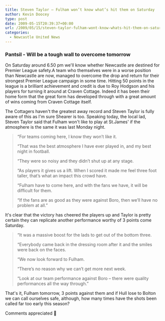```yaml
---
title: Steven Taylor – Fulham won’t know what’s hit them on Saturday
author: Kevin Doocey
type: post
date: 2009-05-15T20:39:37+00:00
url: /2009/05/15/steven-taylor-fulham-wont-know-whats-hit-them-on-saturday/
categories:
  - Newcastle United News
---
```


### Pantsil - Will be a tough wall to overcome tomorrow

On Saturday around 6.50 pm we'll know whether Newcastle are destined for Premier League safety.A team who themselves were in a worse position than Newcastle are now, managed to overcome the drop and return for their strongest Premier League campaign in some time. Hitting 50 points in the league is a brilliant achievement and credit is due to Roy Hodgson and his players for turning it around at Craven Cottage. Indeed it has been their home form that the great form has developed through with a great amount of wins coming from Craven Cottage itself.

The Cottagers haven't the greatest away record and Steven Taylor is fully aware of this as I'm sure Shearer is too. Speaking today, the local lad, Steven Taylor said that Fulham won't like to play at St.James' if the atmosphere is the same it was last Monday night.

> “For teams coming here, I know they won’t like it.
>
> “That was the best atmosphere I have ever played in, and my best night in football.
>
> “They were so noisy and they didn’t shut up at any stage.
>
> “As players it gives us a lift. When I scored it made me feel three foot taller, that’s what an impact this crowd have.
>
> “Fulham have to come here, and with the fans we have, it will be difficult for them.
>
> “If the fans are as good as they were against Boro, then we’ll have no problem at all.”

It's clear that the victory has cheered the players up and Taylor is pretty certain they can replicate another performance worthy of 3 points come Saturday.

> “It was a massive boost for the lads to get out of the bottom three.
>
> “Everybody came back in the dressing room after it and the smiles were back on the faces.
>
> “We now look forward to Fulham.
>
> “There’s no reason why we can’t get more next week.
>
> “Look at our team performance against Boro – there were quality performances all the way through.”

That's it, Fulham tomorrow, 3 points against them and if Hull lose to Bolton we can call ourselves safe, although, how many times have the shots been called far too early this season?

Comments appreciated 🙂
